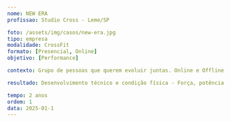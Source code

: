 ```yaml
---
nome: NEW ERA
profissao: Studio Cross - Leme/SP

foto: /assets/img/casos/new-era.jpg
tipo: empresa
modalidade: CrossFit
formato: [Presencial, Online]
objetivo: [Performance]

contexto: Grupo de pessoas que querem evoluir juntas. Online e Offline.

resultado: Desenvolvimento técnico e condição física - Força, potência e condicionamento. Envolve estratégias adotadas no CrossFit.

tempo: 2 anos
ordem: 1
data: 2025-01-1
---
```

